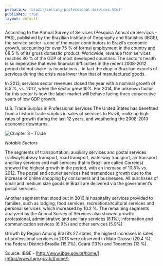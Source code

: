 ```yaml
--- 
permalink: 'brazil/selling-professional-services.html' 
published: true 
layout: default
---
```

According to the Annual Survey of Services (Pesquisa Annual de Serviços - PAS), published by the Brazilian Institute of Geography and Statistics (IBGE), the service sector is one of the major contributors to Brazil’s economic growth, accounting for over 75 % of formal employment in the country and 68.5 % of its gross domestic product. Worldwide, revenue from services reaches 80 % of the GDP of most developed countries. The sector’s health is so imperative that even financial difficulties in the recent 2008-2012 period did not shake its foundations …in fact the drop in Brazilian exports of services during the crisis was lower than that of manufactured goods.

In 2013, services sector revenues closed the year with a nominal growth of 8.5 %, vs. 2012, when the sector grew 10%. For 2014, the unknown factor for this sector is how the labor market will behave facing three consecutive years of low GDP growth.

U.S. Trade Surplus in Professional Services The United States has benefited from a historic trade surplus in sales of services to Brazil, realizing high rates of growth during the last 12 years, and weathering the 2008-2010 economic downturns.

![Chapter 3 - Trade](../images/chap3-trade.png)

_Notable Sectors_

The segments of transportation, auxiliary services and postal services (railway/subway transport, road transport, waterway transport, air transport ancillary services and mail services that in Brazil are called Correios) showed the highest growth in the period, with an increase of 10.8% vs. 2012. The postal and courier services had tremendous growth due to the increase of online shopping by consumers and businesses. All purchases of small and medium size goods in Brazil are delivered via the government’s postal services.

Another segment that stood out in 2013 is hospitality services provided to families, such as lodging, food services, recreational/cultural services and personal services, which increased by 10.2 %. The remaining segments analyzed by the Annual Survey of Services also showed growth: professional, administrative and ancillary services (8.1%), information and communication services (6.9%) and other services (5.9%).

Growth by Region Among Brazil’s 27 states, the highest increases in sales of professional services in 2013 were observed in Mato Grosso (20.4 %), the Federal District-Brasília (15.7%), Ceará (13%) and Tocantins (13 %).

Source: IBGE - [http://www.ibge.gov.br/home/](http://www.ibge.gov.br/home/)
